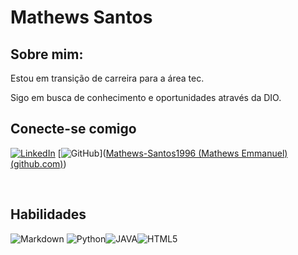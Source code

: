 # Mathews Santos 



## Sobre mim:

Estou em transição de carreira para a área tec. 

Sigo em busca de conhecimento e oportunidades através da DIO.

## Conecte-se comigo

[![LinkedIn](https://img.shields.io/badge/LinkedIn-000?style=for-the-badge&logo=linkedin&logoColor=0E76A5)](www.linkedin.com/in/mathews-emmanuel-1813b9118) [![GitHub](https://img.shields.io/badge/GitHub-000?style=for-the-badge&logo=GitHub)]([Mathews-Santos1996 (Mathews Emmanuel) (github.com)](https://github.com/Mathews-Santos1996))

​			

## Habilidades 

![Markdown](https://img.shields.io/badge/Markdown-000?style=for-the-badge&logo=markdown) ![Python](https://img.shields.io/badge/PYTHON-000?style=for-the-badge&logo=Python)![JAVA](https://img.shields.io/badge/JAVA-000?style=for-the-badge&logo=java)![HTML5](https://img.shields.io/badge/HTML5-000?style=for-the-badge&logo=html5)



